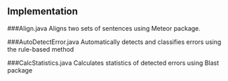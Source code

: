 ## Implementation

###Align.java
Aligns two sets of sentences using Meteor package.


###AutoDetectError.java
Automatically detects and classifies errors using the rule-based method


###CalcStatistics.java
Calculates statistics of detected errors using Blast package